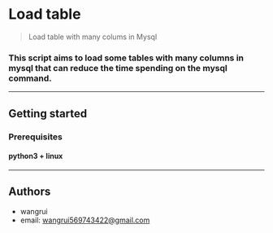 # Load table
> Load table with many colums in Mysql
### This script aims to load some tables with many columns in mysql that can reduce the time spending on the mysql command.
---
## Getting started
### Prerequisites
#### python3 + linux
---
## Authors
* wangrui
* email: wangrui569743422@gmail.com
